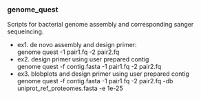 
### genome_quest  
  
Scripts for bacterial genome assembly and corresponding sanger sequeincing.  
* ex1. de novo assembly and design primer:  
    genome quest -1 pair1.fq -2 pair2.fq  
* ex2. design primer using user prepared contig  
    genome quest -f contig.fasta -1 pair1.fq -2 pair2.fq  
* ex3. blobplots and design primer using user prepared contig  
    genome quest -f contig.fasta -1 pair1.fq -2 pair2.fq -db uniprot_ref_proteomes.fasta -e 1e-25  
